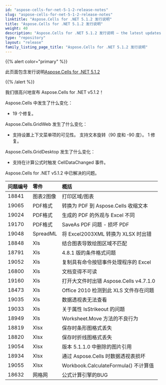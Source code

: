 ```yaml
---
id: "aspose-cells-for-net-5-1-2-release-notes"
slug: "aspose-cells-for-net-5-1-2-release-notes"
linktitle: "Aspose.Cells for .NET 5.1.2 发行说明"
title: "Aspose.Cells for .NET 5.1.2 发行说明"
weight: 40
description: "Aspose.Cells for .NET 5.1.2 发行说明 – the latest updates and fixes."
type: "repository"
layout: "release"
family_listing_page_title: "Aspose.Cells for .NET 5.1.2 发行说明"
---
```

{{% alert color="primary" %}} 

此页面包含发行说明[Aspose.Cells for .NET 5.1.2](https://releases.aspose.com/cells/net/new-releases/aspose.cells-for-.net-5.1.2/)

{{% /alert %}} 

我们很高兴地宣布 Aspose.Cells for .NET v5.1.2！

 Aspose.Cells 中发生了什么变化：

- 19 个修复。

 Aspose.Cells.GridWeb 发生了什么变化：

- 支持设置上下文菜单项的可见性。
支持文本旋转（90 度和 -90 度）。
 1 修复。



 Aspose.Cells.GridDesktop 发生了什么变化：

- 支持在计算公式时触发 CellDataChanged 事件。



 Aspose.Cells for .NET v5.1.2 中已解决的问题。

|**问题编号** |**零件** |**概括** |
|:- |:- |:- |
|18841 |图表2图像|打印区域/图表|
|19065 | PDF格式|转换为 PDF 到 Aspose.Cells 收缩文本|
|19024 | PDF格式|生成的 PDF 的外观与 Excel 不同|
|19170 | PDF格式|SaveAs PDF 问题 - 损坏 PDF|
|19048 | SpreadML|将 Excel2003XML 转换为 XLSX 时出错|
|18848 |Xls|结合图表导致绘图区域不匹配|
|18791 |Xls|4.8.1 版的条件格式问题|
|19052 |Xls|复制具有命令按钮事件处理程序的 Excel|
|16800 |Xls|文档变得不可读|
|19160 |Xls|打开大文件时出错 Aspose.Cells v4.7.1.0|
|18473 |Xls| Office 2010 检测到此 XLS 文件存在问题|
|19035 |Xls|数据透视表无法查看|
|19033 |Xls|关于属性 IsStrikeout 的问题|
|18949 |Xls|Worksheet.Move 方法的不良行为|
|18819 | Xlsx|保存时条形图格式丢失|
|18820 | Xlsx|保存时折线图格式丢失|
|19054 | Xlsx|版本 5.1.1.0 中删除的图片引用|
|18934 | Xlsx|通过 Aspose.Cells 时数据透视表损坏|
|19055 | Xlsx|Workbook.CalculateFormula() 不计算值|
|18632 |网格网|公式计算引擎的BUG|

